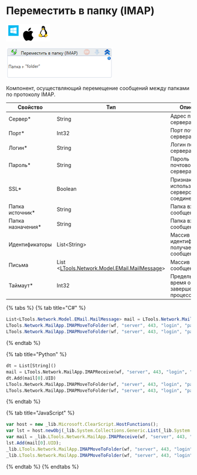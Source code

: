 # Переместить в папку (IMAP)

![](<../../../.gitbook/assets/image (100) (1) (1) (71).png>)

![](<../../../.gitbook/assets/image (427).png>)

Компонент, осуществляющий перемещение сообщений между папками по протоколу IMAP.

| Свойство           | Тип                                                                       | Описание                                           |
| ------------------ | ------------------------------------------------------------------------- | -------------------------------------------------- |
| Сервер\*           | String                                                                    | Адрес почтового сервера                            |
| Порт\*             | Int32                                                                     | Порт почтового сервера                             |
| Логин\*            | String                                                                    | Логин почтового сервера                            |
| Пароль\*           | String                                                                    | Пароль почтового сервера                           |
| SSL\*              | Boolean                                                                   | Признак использования сервером соединения SSL      |
| Папка источник\*   | String                                                                    | Папка входящих сообщений                           |
| Папка назначения\* | String                                                                    | Папка входящих сообщений                           |
| Идентификаторы     | List\<String>                                                             | Массив идентификаторов получаемых сообщений        |
| Письма             | List <[LTools.Network.Model.EMail.MailMessage](datatypes/mailmessage.md)> | Массив сообщений                                   |
| Таймаут\*          | Int32                                                                     | Предельное время ожидания завершения процесса (мс) |

{% tabs %}
{% tab title="C#" %}
```csharp
List<LTools.Network.Model.EMail.MailMessage> mail = LTools.Network.MailApp.IMAPReceive(wf, "server", 443, "login", "password", "inbox", false, true, false, null, DateTime.Now.AddDays(-2), DateTime.Now, false, false, 10000);
LTools.Network.MailApp.IMAPMoveToFolder(wf, "server", 443, "login", "password", "inbox", "outbox", new List<string>() { mail[0].UID }, false, 10000);
LTools.Network.MailApp.IMAPMoveToFolder(wf, "server", 443, "login", "password", "inbox", "outbox", mail, false, 10000);
```
{% endtab %}

{% tab title="Python" %}
```python
dt = List[String]()
mail = LTools.Network.MailApp.IMAPReceive(wf, "server", 443, "login", "password", "inbox", False, True, False, null, DateTime.Now.AddDays(-2), DateTime.Now, False, False, 10000)
dt.Add(mail[0].UID)
LTools.Network.MailApp.IMAPMoveToFolder(wf, "server", 443, "login", "password", "inbox", "outbox", dt, False, 10000)
LTools.Network.MailApp.IMAPMoveToFolder(wf, "server", 443, "login", "password", "inbox", "outbox", mail, False, 10000)
```
{% endtab %}

{% tab title="JavaScript" %}
```javascript
var host = new _lib.Microsoft.ClearScript.HostFunctions();
var lst = host.newObj(_lib.System.Collections.Generic.List(_lib.System.String));
var mail = _lib.LTools.Network.MailApp.IMAPReceive(wf, "server", 443, "login", "password", "inbox", false, true, false, null, _lib.DateTime.Now.AddDays(-2), _lib.DateTime.Now, false, false, 10000);
lst.Add(mail[0].UID);
_lib.LTools.Network.MailApp.IMAPMoveToFolder(wf, "server", 443, "login", "password", "inbox", "outbox", lst, false, 10000);
_lib.LTools.Network.MailApp.IMAPMoveToFolder(wf, "server", 443, "login", "password", "inbox", "outbox", mail, false, 10000);
```
{% endtab %}
{% endtabs %}
